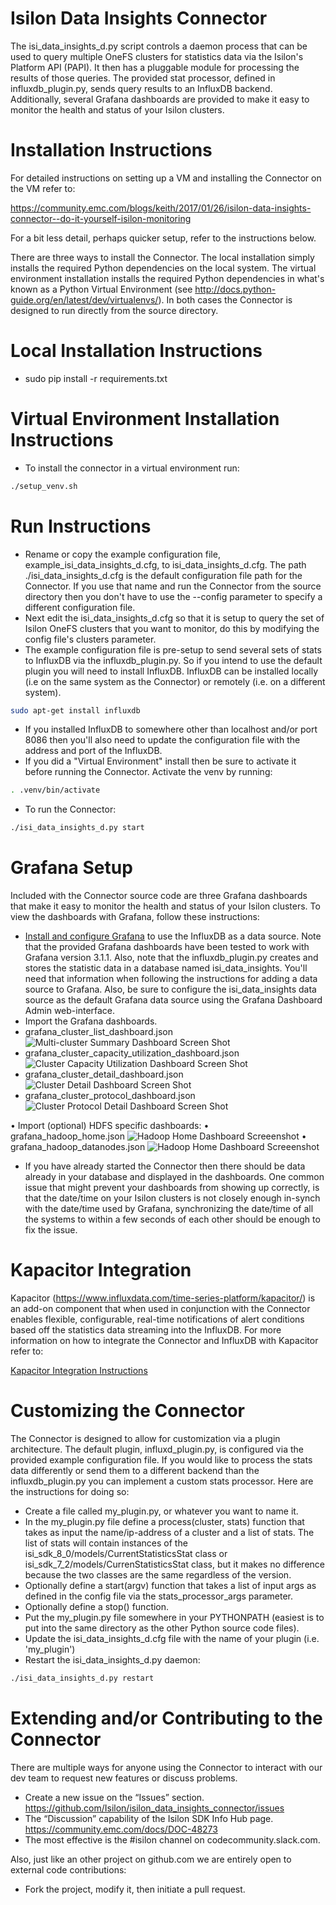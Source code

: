 # Isilon Data Insights Connector
The isi_data_insights_d.py script controls a daemon process that can be used to query multiple OneFS clusters for statistics data via the Isilon's Platform API (PAPI). It then has a pluggable module for processing the results of those queries. The provided stat processor, defined in influxdb_plugin.py, sends query results to an InfluxDB backend. Additionally, several Grafana dashboards are provided to make it easy to monitor the health and status of your Isilon clusters.

# Installation Instructions
For detailed instructions on setting up a VM and installing the Connector on the VM refer to:

https://community.emc.com/blogs/keith/2017/01/26/isilon-data-insights-connector--do-it-yourself-isilon-monitoring

For a bit less detail, perhaps quicker setup, refer to the instructions below.

There are three ways to install the Connector. The local installation simply installs the required Python dependencies on the local system. The virtual environment installation installs the required Python dependencies in what's known as a Python Virtual Environment (see http://docs.python-guide.org/en/latest/dev/virtualenvs/). In both cases the Connector is designed to run directly from the source directory.

# Local Installation Instructions
* sudo pip install -r requirements.txt

# Virtual Environment Installation Instructions
* To install the connector in a virtual environment run:
```sh
./setup_venv.sh
```

# Run Instructions
* Rename or copy the example configuration file, example_isi_data_insights_d.cfg, to isi_data_insights_d.cfg. The path ./isi_data_insights_d.cfg is the default configuration file path for the Connector. If you use that name and run the Connector from the source directory then you don't have to use the --config parameter to specify a different configuration file.
* Next edit the isi_data_insights_d.cfg so that it is setup to query the set of Isilon OneFS clusters that you want to monitor, do this by modifying the config file's clusters parameter.
* The example configuration file is pre-setup to send several sets of stats to InfluxDB via the influxdb_plugin.py. So if you intend to use the default plugin you will need to install InfluxDB. InfluxDB can be installed locally (i.e on the same system as the Connector) or remotely (i.e. on a different system).
```sh
sudo apt-get install influxdb
```
* If you installed InfluxDB to somewhere other than localhost and/or port 8086 then you'll also need to update the configuration file with the address and port of the InfluxDB.
* If you did a "Virtual Environment" install then be sure to activate it before running the Connector. Activate the venv by running:
```sh
. .venv/bin/activate
```
* To run the Connector:
```sh
./isi_data_insights_d.py start
```

# Grafana Setup
Included with the Connector source code are three Grafana dashboards that make it easy to monitor the health and status of your Isilon clusters. To view the dashboards with Grafana, follow these instructions:
* <a href='http://docs.grafana.org/installation/' taget='_blank'>Install and configure Grafana</a> to use the InfluxDB as a data source. Note that the provided Grafana dashboards have been tested to work with Grafana version 3.1.1. Also, note that the influxdb_plugin.py creates and stores the statistic data in a database named isi_data_insights. You'll need that information when following the instructions for adding a data source to Grafana. Also, be sure to configure the isi_data_insights data source as the default Grafana data source using the Grafana Dashboard Admin web-interface.
* Import the Grafana dashboards.
 * grafana_cluster_list_dashboard.json
![Multi-cluster Summary Dashboard Screen Shot](https://raw.githubusercontent.com/Isilon/isilon_data_insights_connector/master/IsilonDataInsightsMultiClusterSummary.JPG) 
 * grafana_cluster_capacity_utilization_dashboard.json
 ![Cluster Capacity Utilization Dashboard Screen Shot](https://raw.githubusercontent.com/Isilon/isilon_data_insights_connector/master/IsilonDataInsightsClusterCapacityUtilizationTable.JPG)
 * grafana_cluster_detail_dashboard.json
 ![Cluster Detail Dashboard Screen Shot](https://raw.githubusercontent.com/Isilon/isilon_data_insights_connector/master/IsilonDataInsightsClusterDetail.JPG)
 * grafana_cluster_protocol_dashboard.json
![Cluster Protocol Detail Dashboard Screen Shot](https://raw.githubusercontent.com/Isilon/isilon_data_insights_connector/master/IsilonDataInsightsClusterProtocolDetail.JPG)

•	Import (optional) HDFS specific dashboards:
•	grafana_hadoop_home.json
![Hadoop Home Dashboard Screeenshot](https://raw.githubusercontent.com/Isilon/isilon_data_insights_connector/master/HDFS-home-1.png)
•	grafana_hadoop_datanodes.json
![Hadoop Home Dashboard Screeenshot](https://raw.githubusercontent.com/Isilon/isilon_data_insights_connector/master/HDFS-datanode-1.png)

* If you have already started the Connector then there should be data already in your database and displayed in the dashboards. One common issue that might prevent your dashboards from showing up correctly, is that the date/time on your Isilon clusters is not closely enough in-synch with the date/time used by Grafana, synchronizing the date/time of all the systems to within a few seconds of each other should be enough to fix the issue.


# Kapacitor Integration
Kapacitor (https://www.influxdata.com/time-series-platform/kapacitor/) is an add-on component that when used in conjunction with the Connector enables flexible, configurable, real-time notifications of alert conditions based off the statistics data streaming into the InfluxDB. For more information on how to integrate the Connector and InfluxDB with Kapacitor refer to:

[Kapacitor Integration Instructions](https://github.com/Isilon/isilon_data_insights_connector/blob/master/README_KAPACITOR_INTEGRATION.md)

# Customizing the Connector
The Connector is designed to allow for customization via a plugin architecture. The default plugin, influxd_plugin.py, is configured via the provided example configuration file. If you would like to process the stats data differently or send them to a different backend than the influxdb_plugin.py you can implement a custom stats processor. Here are the instructions for doing so:
* Create a file called my_plugin.py, or whatever you want to name it.
* In the my_plugin.py file define a process(cluster, stats) function that takes as input the name/ip-address of a cluster and a list of stats. The list of stats will contain instances of the isi_sdk_8_0/models/CurrentStatisticsStat class or isi_sdk_7_2/models/CurrenStatisticsStat class, but it makes no difference because the two classes are the same regardless of the version.
* Optionally define a start(argv) function that takes a list of input args as defined in the config file via the stats_processor_args parameter.
* Optionally define a stop() function.
* Put the my_plugin.py file somewhere in your PYTHONPATH (easiest is to put into the same directory as the other Python source code files).
* Update the isi_data_insights_d.cfg file with the name of your plugin (i.e. 'my_plugin')
* Restart the isi_data_insights_d.py daemon:
```sh
./isi_data_insights_d.py restart
```
# Extending and/or Contributing to the Connector

There are multiple ways for anyone using the Connector to interact with our dev team to request new features or discuss problems.

* Create a new issue on the “Issues” section.   https://github.com/Isilon/isilon_data_insights_connector/issues
* The “Discussion” capability of the Isilon SDK Info Hub page.  https://community.emc.com/docs/DOC-48273
* The most effective is the #isilon channel on codecommunity.slack.com.

Also, just like an other project on github.com we are entirely open to external code contributions:

* Fork the project, modify it, then initiate a pull request.
